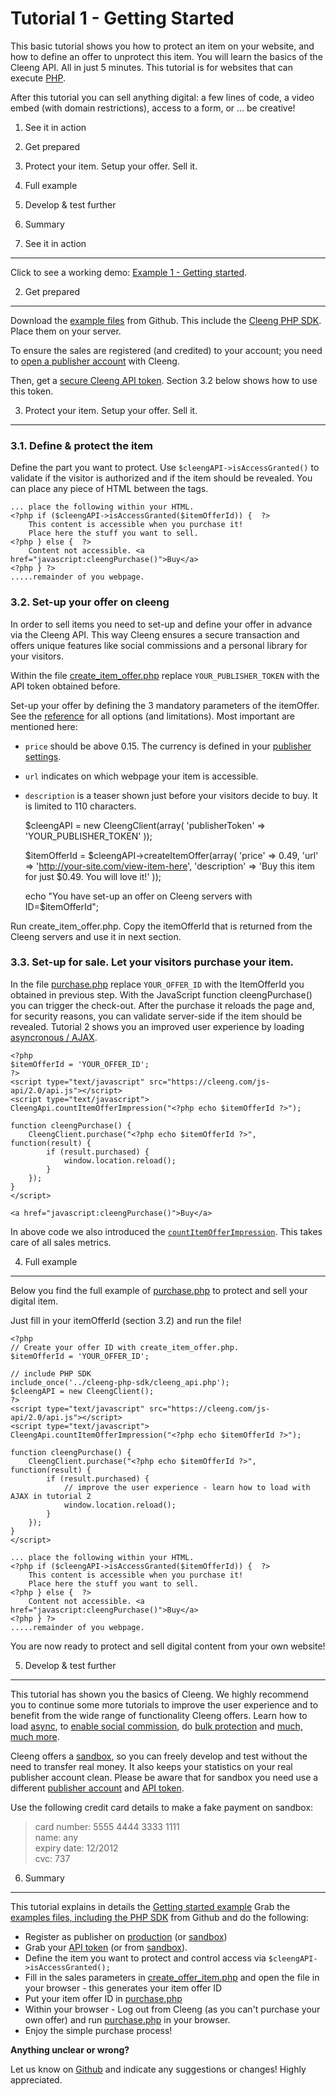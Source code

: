 Tutorial 1 - Getting Started
========================================

This basic tutorial shows you how to protect an item on your website, and how to define an offer to unprotect this item. You will learn the basics of the Cleeng API. All in just 5 minutes. This tutorial is for websites that can execute [PHP](http://php.net).

After this tutorial you can sell anything digital: a few lines of code, a video embed (with domain restrictions), access to a form, or ... be creative!

1. See it in action
2. Get prepared
3. Protect your item. Setup your offer. Sell it.
4. Full example
5. Develop & test further
6. Summary


1. See it in action
-------------------

Click to see a working demo: [Example 1 - Getting started](example/01/purchase.php).

2. Get prepared
---------------------------

Download the [example files](https://github.com/Cleeng/cleeng-api-tutorials/zipball/master) from Github. This include the [Cleeng PHP SDK](../PHP_SDK). Place them on your server.

To ensure the sales are registered (and credited) to your account; you need to [open a publisher account](https://cleeng.com/publisher-registration) with Cleeng. 

Then, get a [secure Cleeng API token](https://cleeng.com/dev/api-keys). Section 3.2 below shows how to use this token.

3. Protect your item. Setup your offer. Sell it.
-----------------------------------------------

### 3.1. Define & protect the item
Define the part you want to protect. Use `$cleengAPI->isAccessGranted()` to validate if the visitor is authorized and if the item should be revealed. You can place any piece of HTML between the tags.

	... place the following within your HTML.
	<?php if ($cleengAPI->isAccessGranted($itemOfferId)) {  ?>
        This content is accessible when you purchase it! 
        Place here the stuff you want to sell.
    <?php } else {  ?>
    	Content not accessible. <a href="javascript:cleengPurchase()">Buy</a>
    <?php } ?>
	.....remainder of you webpage.

### 3.2. Set-up your offer on cleeng
In order to sell items you need to set-up and define your offer in advance via the Cleeng API. This way Cleeng ensures a secure transaction and offers unique features like social commissions and a personal library for your visitors. 

Within the file [create_item_offer.php](https://github.com/Cleeng/cleeng-api-tutorials/blob/master/01_Getting_started_with_Cleeng/create_item_offer.php) replace `YOUR_PUBLISHER_TOKEN` with the API token obtained before.

Set-up your offer by defining the 3 mandatory parameters of the itemOffer. See the [reference](Reference/Publisher_API/Functions/createItemOffer) for all options (and limitations). Most important are mentioned here:  
- `price` should be above 0.15. The currency is defined in your [publisher settings](http://cleeng.com/my-account/settings).  
- `url` indicates on which webpage your item is accessible.  
- `description` is a teaser shown just before your visitors decide to buy. It is limited to 110 characters.  
   
     $cleengAPI = new CleengClient(array(
        'publisherToken' => 'YOUR_PUBLISHER_TOKEN'
     ));

     $itemOfferId = $cleengAPI->createItemOffer(array(
        'price' => 0.49,
        'url' => 'http://your-site.com/view-item-here',
        'description' => 'Buy this item for just $0.49. You will love it!'
     ));

     echo "You have set-up an offer on Cleeng servers with ID=$itemOfferId";

Run create_item_offer.php. Copy the itemOfferId that is returned from the Cleeng servers and use it in next section.

### 3.3. Set-up for sale. Let your visitors purchase your item.

In the file [purchase.php](https://github.com/Cleeng/cleeng-api-tutorials/blob/master/01_Getting_started_with_Cleeng/purchase.php) replace `YOUR_OFFER_ID` with the ItemOfferId you obtained in previous step. With the JavaScript function cleengPurchase() you can trigger the check-out. After the purchase it reloads the page and, for security reasons, you can validate server-side if the item should be revealed. Tutorial 2 shows you an improved user experience by loading [asyncronous / AJAX](Tutorials/02_Loading_content_async).

    <?php
    $itemOfferId = 'YOUR_OFFER_ID';
    ?>
    <script type="text/javascript" src="https://cleeng.com/js-api/2.0/api.js"></script>
    <script type="text/javascript">
    CleengApi.countItemOfferImpression("<?php echo $itemOfferId ?>");

    function cleengPurchase() {
        CleengClient.purchase("<?php echo $itemOfferId ?>", function(result) {
            if (result.purchased) {
                window.location.reload();
            }
        });
    }
    </script>

    <a href="javascript:cleengPurchase()">Buy</a>


In above code we also introduced the [`countItemOfferImpression`](Reference/UX_API/Functions/countItemOfferImpression). This takes care of all sales metrics.

4. Full example
---------------------
Below you find the full example of [purchase.php](https://github.com/Cleeng/cleeng-api-tutorials/blob/master/01_Getting_started_with_Cleeng/purchase.php) to protect and sell your digital item.

Just fill in your itemOfferId (section 3.2) and run the file!

    <?php
    // Create your offer ID with create_item_offer.php.
    $itemOfferId = 'YOUR_OFFER_ID'; 
    
    // include PHP SDK
    include_once('../cleeng-php-sdk/cleeng_api.php');
    $cleengAPI = new CleengClient();		
    ?>
    <script type="text/javascript" src="https://cleeng.com/js-api/2.0/api.js"></script>
    <script type="text/javascript">
    CleengApi.countItemOfferImpression("<?php echo $itemOfferId ?>");

    function cleengPurchase() {
        CleengClient.purchase("<?php echo $itemOfferId ?>", function(result) {
            if (result.purchased) {
            	// improve the user experience - learn how to load with AJAX in tutorial 2
                window.location.reload(); 
            }
        });
    }
    </script>
    
    ... place the following within your HTML.
    <?php if ($cleengAPI->isAccessGranted($itemOfferId)) {  ?>
        This content is accessible when you purchase it! 
        Place here the stuff you want to sell.
    <?php } else {  ?>
    	Content not accessible. <a href="javascript:cleengPurchase()">Buy</a>
    <?php } ?>
	.....remainder of you webpage.

You are now ready to protect and sell digital content from your own website!

5. Develop & test further
-------------------------

This tutorial has shown you the basics of Cleeng. We highly recommend you to continue some more tutorials to improve the user experience and to benefit from the wide range of functionality Cleeng offers. Learn how to load [async](Tutorials/02_Loading_content_async), to [enable social commission](Tutorials/04_Social_Commissions), do [bulk protection](Tutorials/03_Manage_pay-per-items) and [much, much more](Tutorials/).

Cleeng offers a [sandbox](http://sandbox.cleeng.com), so you can freely develop and test without the need to transfer real money. It also keeps your statistics on your real publisher account clean. Please be aware that for sandbox you need use a different [publisher account](http://sandbox.cleeng.com/publisher-registration) and [API token](https://sandbox.cleeng.com/dev/api-keys). 

Use the following credit card details to make a fake payment on sandbox: 
> card number: 5555 4444 3333 1111  
> name: any  
> expiry date: 12/2012   
> cvc: 737   


6. Summary
----------

This tutorial explains in details the [Getting started example](example/01/purchase.php) Grab the [examples files, including the PHP SDK](https://github.com/Cleeng/cleeng-api-tutorials/zipball/master) from Github and do the following:

* Register as publisher on [production](http://cleeng.com/publisher-registration) (or [sandbox](http://sandbox.cleeng.com/publisher-registration))
* Grab your [API token](http://cleeng.com/dev/api-keys) (or from [sandbox](http://sandbox.cleeng.com/dev/api-keys)).
* Define the item you want to protect and control access via `$cleengAPI->isAccessGranted();`
* Fill in the sales parameters in [create_offer_item.php](https://github.com/Cleeng/cleeng-api-tutorials/blob/master/01_Getting_started_with_Cleeng/create_item_offer.php) and open the file in your browser - this generates your item offer ID
* Put your item offer ID in [purchase.php](https://github.com/Cleeng/cleeng-api-tutorials/blob/master/01_Getting_started_with_Cleeng/purchase.php)
* Within your browser - Log out from Cleeng (as you can't purchase your own offer) and run [purchase.php](https://github.com/Cleeng/cleeng-open/blob/master/public/example/01/purchase.php) in your browser. 
* Enjoy the simple purchase process!

**Anything unclear or wrong?**

Let us know on [Github](https://github.com/Cleeng/cleeng-api-tutorials/blob/master/01_Getting_started_with_Cleeng.md) and indicate any suggestions or changes! Highly appreciated.
